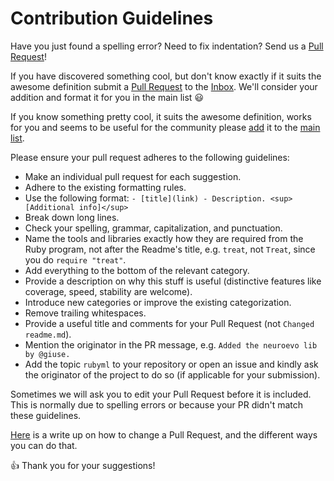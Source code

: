 # Contribution Guidelines

Have you just found a spelling error? Need to fix indentation?
Send us a [Pull Request][pr]!

If you have discovered something cool, but don't know exactly if it suits the
awesome definition submit a [Pull Request][pr] to the [Inbox](inbox.md).
We'll consider your addition and format it for you in the main list :smiley:

If you know something pretty cool, it suits the awesome definition, works for you
and seems to be useful for the community please [add][pr] it to the [main list](readme.md).

Please ensure your pull request adheres to the following guidelines:

- Make an individual pull request for each suggestion.
- Adhere to the existing formatting rules.
- Use the following format: `- [title](link) - Description. <sup>[Additional info]</sup>`
- Break down long lines.
- Check your spelling, grammar, capitalization, and punctuation.
- Name the tools and libraries exactly how they are required from the Ruby
  program, not after the Readme's title, e.g. `treat`, not `Treat`, since you
  do `require "treat"`.
- Add everything to the bottom of the relevant category.
- Provide a description on why this stuff is useful (distinctive features like
  coverage, speed, stability are welcome).
- Introduce new categories or improve the existing categorization.
- Remove trailing whitespaces.
- Provide a useful title and comments for your Pull Request (not `Changed readme.md`).
- Mention the originator in the PR message, e.g.
  `Added the neuroevo lib by @giuse.`
- Add the topic `rubyml` to your repository or open an issue and
  kindly ask the originator of the project to do so (if applicable for your submission).

Sometimes we will ask you to edit your Pull Request before it is included.
This is normally due to spelling errors or because your PR didn't match
these guidelines.

[Here](https://github.com/RichardLitt/knowledge/blob/master/amending-a-commit-guide.md)
is a write up on how to change a Pull Request, and the different ways you can do that.

:+1: Thank you for your suggestions!

<!--- links --->
[pr]: https://github.com/arbox/nlp-with-ruby/pull/new/master
